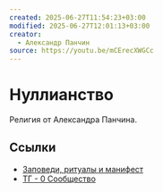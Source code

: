 ```yaml
---
created: 2025-06-27T11:54:23+03:00
modified: 2025-06-27T12:01:13+03:00
creator:
  - Александр Панчин
source: https://youtu.be/mCErecXWGCc
---
```


# Нуллианство

Религия от Александра Панчина.

## Ссылки

 - [Заповеди, ритуалы и манифест](https://docs.google.com/document/d/e/2PACX-1vTtCEXYL-ih8CoOEteyMJfozusBFG4Fmakrrzpu2Jq_7DXfzgAOkuCLSz7dQbXbFGhEuPIZWmd2VDc4/pub)
 - [ТГ - 0 Сообщество](https://t.me/NullianityNull)


